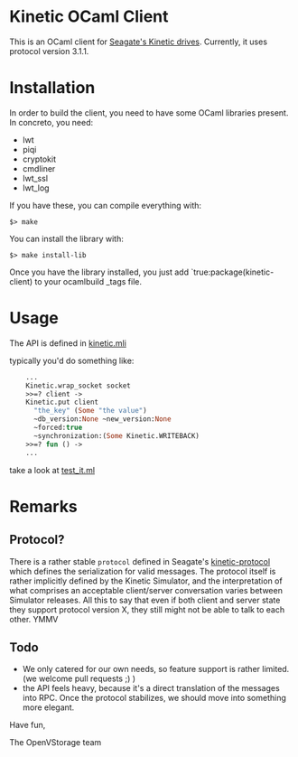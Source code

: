 Kinetic OCaml Client
====================
This is an OCaml client for [Seagate's Kinetic drives](https://developers.seagate.com/display/KV/Kinetic+Open+Storage+Documentation+Wiki).
Currently, it uses protocol version 3.1.1.


Installation
============
In order to build the client, you need to have some OCaml libraries present.
In concreto, you need:
  - lwt
  - piqi
  - cryptokit
  - cmdliner
  - lwt_ssl
  - lwt_log


If you have these, you can compile everything with:

```
$> make
```

You can install the library with:


```
$> make install-lib
```


Once you have the library installed, you just add `true:package(kinetic-client) to your ocamlbuild _tags file.

Usage
=====

The API is defined in [kinetic.mli](src/kinetic.mli)

typically you'd do something like:

```OCaml
    ...
    Kinetic.wrap_socket socket
    >>=? client ->
    Kinetic.put client
      "the_key" (Some "the value")
      ~db_version:None ~new_version:None
      ~forced:true
      ~synchronization:(Some Kinetic.WRITEBACK)
    >>=? fun () ->
    ...

```

take a look at [test_it.ml](examples/test_it.ml)

Remarks
=======

Protocol?
---------

There is a rather stable `protocol`
defined in Seagate's [kinetic-protocol](https://github.com/Seagate/kinetic-protocol) which defines the serialization for valid messages. The protocol itself is rather implicitly defined by the Kinetic Simulator, and the interpretation of what comprises an acceptable client/server conversation varies between Simulator releases.
All this to say that even if both client and server state they support protocol version X, they still might not be able to talk to each other. YMMV

Todo
----
 - We only catered for our own needs, so feature support is rather limited.
   (we welcome pull requests ;) )
 - the API feels heavy, because it's a direct translation of the messages
   into RPC. Once the protocol stabilizes, we should move into something
   more elegant.

Have fun,

   The OpenVStorage team
